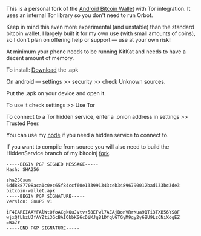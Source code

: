 This is a personal fork of the [Android Bitcoin Wallet](https://github.com/schildbach/bitcoin-wallet) with Tor integration. It uses an internal Tor library so you don't need to run Orbot.

Keep in mind this even more experimental (and unstable) than the standard bitcoin wallet.
I largely built it for my own use (with small amounts of coins), so I don't plan on
offering help or support ― use at your own risk!

At minimum your phone needs to be running KitKat and needs to have a decent amount of memory.

To install: 
[Download](https://github.com/cpacia/bitcoin-wallet/releases/download/4.37-Tor/bitcoin-wallet.apk) the .apk

On android ― settings >> security >> check Unknown sources.

Put the .apk on your device and open it.

To use it check settings >> Use Tor

To connect to a Tor hidden service, enter a .onion address in settings >> Trusted Peer.

You can use my [node](http://45.79.11.47/) if you need a hidden service to connect to.

If you want to compile from source you will also need to build the HiddenService branch of 
my bitcoinj [fork](https://github.com/cpacia/bitcoinj).

```
-----BEGIN PGP SIGNED MESSAGE-----
Hash: SHA256

sha256sum 6dd8887708aca1c0ec65f84ccf60e133991343ceb34896790012bad133bc3de3  bitcoin-wallet.apk
-----BEGIN PGP SIGNATURE-----
Version: GnuPG v1

iF4EAREIAAYFAlWtQfoACgkQuJVtv+58EFwl7AEAjBonVRrKua91Ti3TXB56YS8F
wjxQfLbzUJfAYZti3GcBAIObbKS6cDiKJgB1DfqUGTGyM9gy2y68U9LzCNiXdgEZ
=WaZr
-----END PGP SIGNATURE-----
```


